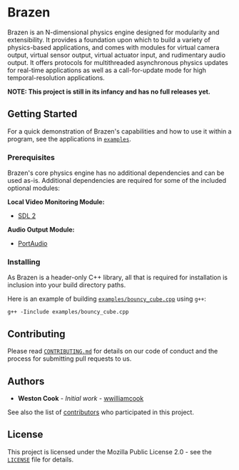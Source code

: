 # Brazen

Brazen is an N-dimensional physics engine designed for modularity and extensibility. It provides a foundation upon which to build a variety of physics-based applications, and comes with modules for virtual camera output, virtual sensor output, virtual actuator input, and rudimentary audio output. It offers protocols for multithreaded asynchronous physics updates for real-time applications as well as a call-for-update mode for high temporal-resolution applications.

**NOTE: This project is still in its infancy and has no full releases yet.**

## Getting Started

For a quick demonstration of Brazen's capabilities and how to use it within a program, see the applications in [`examples`](/examples/).

### Prerequisites

Brazen's core physics engine has no additional dependencies and can be used as-is. Additional dependencies are required for some of the included optional modules:

**Local Video Monitoring Module:**
* [SDL 2](https://www.libsdl.org)

**Audio Output Module:**
* [PortAudio](https://www.portaudio.com)

### Installing

As Brazen is a header-only C++ library, all that is required for installation is inclusion into your build directory paths.

Here is an example of building [`examples/bouncy_cube.cpp`](examples/bouncy_cube.cpp) using `g++`:

```
g++ -Iinclude examples/bouncy_cube.cpp
```

## Contributing

Please read [`CONTRIBUTING.md`](CONTRIBUTING.md) for details on our code of conduct and the process for submitting pull requests to us.

## Authors

* **Weston Cook** - *Initial work* - [wwilliamcook](https://github.com/wwilliamcook)

See also the list of [contributors](https://github.com/wwilliamcook/Brazen/contributors) who participated in this project.

## License

This project is licensed under the Mozilla Public License 2.0 - see the [`LICENSE`](LICENSE) file for details.
